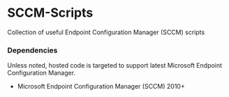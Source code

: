 # SCCM-Scripts
Collection of useful Endpoint Configuration Manager (SCCM) scripts

### Dependencies
Unless noted, hosted code is targeted to support latest Microsoft Endpoint Configuration Manager.
* Microsoft Endpoint Configuration Manager (SCCM) 2010+



